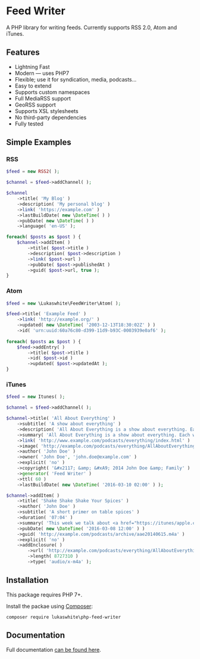 # Feed Writer

A PHP library for writing feeds. Currently supports RSS 2.0, Atom and iTunes.

## Features

* Lightning Fast
* Modern &mdash; uses PHP7
* Flexible; use it for syndication, media, podcasts...
* Easy to extend
* Supports custom namespaces
* Full MediaRSS support
* GeoRSS support
* Supports XSL stylesheets
* No third-party dependencies
* Fully tested

## Simple Examples

### RSS


```php
$feed = new RSS2( );

$channel = $feed->addChannel( );

$channel
	->title( 'My Blog' )
	->description( 'My personal blog' )
	->link( 'https://example.com' )
	->lastBuildDate( new \DateTime( ) )
	->pubDate( new \DateTime( ) )
	->language( 'en-US' );

foreach( $posts as $post ) {
	$channel->addItem( )
		->title( $post->title )
		->description( $post->description )
		->link( $post->url )
		->pubDate( $post->publishedAt )
		->guid( $post->url, true );
}
```

### Atom

```php
$feed = new \Lukaswhite\FeedWriter\Atom( );

$feed->title( 'Example Feed' )
	->link( 'http://example.org/' )
	->updated( new \DateTime( '2003-12-13T18:30:02Z' ) )
	->id( 'urn:uuid:60a76c80-d399-11d9-b93C-0003939e0af6' );
	
foreach( $posts as $post ) {
	$feed->addEntry( )
		->title( $post->title )
		->id( $post->id )
		->updated( $post->updatedAt );
}
```

### iTunes

```php
$feed = new Itunes( );

$channel = $feed->addChannel( );

$channel->title( 'All About Everything' )
    ->subtitle( 'A show about everything' )
    ->description( 'All About Everything is a show about everything. Each week we dive into any subject known to man and talk about it as much as we can. Look for our podcast in the Podcasts app or in the iTunes Store' )
    ->summary( 'All About Everything is a show about everything. Each week we dive into any subject known to man and talk about it as much as we can. Look for our podcast in the Podcasts app or in the iTunes Store' )
    ->link( 'http://www.example.com/podcasts/everything/index.html' )
    ->image( 'http://example.com/podcasts/everything/AllAboutEverything.jpg' )
    ->author( 'John Doe' )
    ->owner( 'John Doe', 'john.doe@example.com' )
    ->explicit( 'no' )
    ->copyright( '&#x2117; &amp; &#xA9; 2014 John Doe &amp; Family' )
    ->generator( 'Feed Writer' )
    ->ttl( 60 )
    ->lastBuildDate( new \DateTime( '2016-03-10 02:00' ) );

$channel->addItem( )
    ->title( 'Shake Shake Shake Your Spices' )
    ->author( 'John Doe' )
    ->subtitle( 'A short primer on table spices' )
    ->duration( '07:04' )
    ->summary( 'This week we talk about <a href="https://itunes/apple.com/us/book/antique-trader-salt-pepper/id429691295?mt=11">salt and pepper shakers</a>, comparing and contrasting pour rates, construction materials, and overall aesthetics. Come and join the party!' )
    ->pubDate( new \DateTime( '2016-03-08 12:00' ) )
    ->guid( 'http://example.com/podcasts/archive/aae20140615.m4a' )
    ->explicit( 'no' )
    ->addEnclosure( )
        ->url( 'http://example.com/podcasts/everything/AllAboutEverythingEpisode3.m4a' )
        ->length( 8727310 )
        ->type( 'audio/x-m4a' );
```

## Installation

This package requires PHP 7+.

Install the packae using [Composer](https://getcomposer.org/):

```
composer require lukaswhite\php-feed-writer
```

## Documentation

Full documentation [can be found here](https://lukaswhite.github.io/php-feed-writer/#/?id=installation).